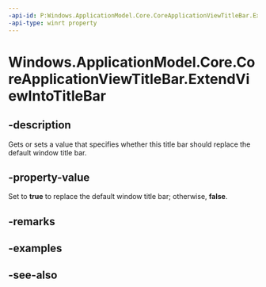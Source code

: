 ----api-id: P:Windows.ApplicationModel.Core.CoreApplicationViewTitleBar.ExtendViewIntoTitleBar
-api-type: winrt property
---<!-- Property syntaxpublic bool ExtendViewIntoTitleBar { get;  set; }--># Windows.ApplicationModel.Core.CoreApplicationViewTitleBar.ExtendViewIntoTitleBar## -descriptionGets or sets a value that specifies whether this title bar should replace the default window title bar.## -property-valueSet to **true** to replace the default window title bar; otherwise, **false**.## -remarks## -examples## -see-also